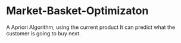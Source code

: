 # Market-Basket-Optimizaton
A Apriori Algorithm, using the current product It can predict what the customer is going to buy next.
